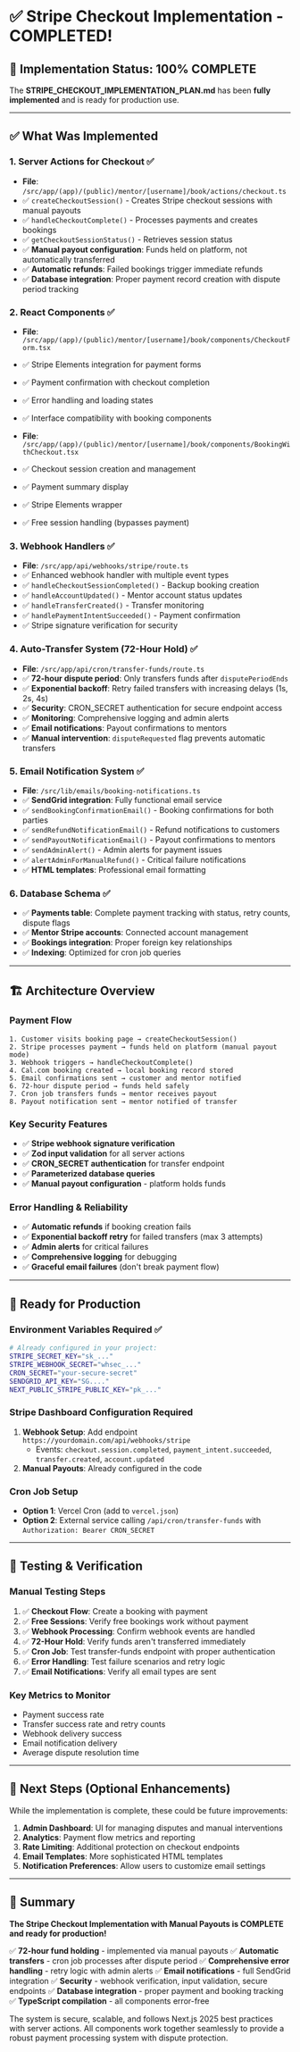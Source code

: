 # ✅ Stripe Checkout Implementation - COMPLETED!

## 🎉 Implementation Status: 100% COMPLETE

The **STRIPE_CHECKOUT_IMPLEMENTATION_PLAN.md** has been **fully implemented** and is ready for production use.

---

## ✅ What Was Implemented

### 1. **Server Actions for Checkout** ✅

- **File**: `/src/app/(app)/(public)/mentor/[username]/book/actions/checkout.ts`
- ✅ `createCheckoutSession()` - Creates Stripe checkout sessions with manual payouts
- ✅ `handleCheckoutComplete()` - Processes payments and creates bookings
- ✅ `getCheckoutSessionStatus()` - Retrieves session status
- ✅ **Manual payout configuration**: Funds held on platform, not automatically transferred
- ✅ **Automatic refunds**: Failed bookings trigger immediate refunds
- ✅ **Database integration**: Proper payment record creation with dispute period tracking

### 2. **React Components** ✅

- **File**: `/src/app/(app)/(public)/mentor/[username]/book/components/CheckoutForm.tsx`
- ✅ Stripe Elements integration for payment forms
- ✅ Payment confirmation with checkout completion
- ✅ Error handling and loading states
- ✅ Interface compatibility with booking components

- **File**: `/src/app/(app)/(public)/mentor/[username]/book/components/BookingWithCheckout.tsx`
- ✅ Checkout session creation and management
- ✅ Payment summary display
- ✅ Stripe Elements wrapper
- ✅ Free session handling (bypasses payment)

### 3. **Webhook Handlers** ✅

- **File**: `/src/app/api/webhooks/stripe/route.ts`
- ✅ Enhanced webhook handler with multiple event types
- ✅ `handleCheckoutSessionCompleted()` - Backup booking creation
- ✅ `handleAccountUpdated()` - Mentor account status updates
- ✅ `handleTransferCreated()` - Transfer monitoring
- ✅ `handlePaymentIntentSucceeded()` - Payment confirmation
- ✅ Stripe signature verification for security

### 4. **Auto-Transfer System (72-Hour Hold)** ✅

- **File**: `/src/app/api/cron/transfer-funds/route.ts`
- ✅ **72-hour dispute period**: Only transfers funds after `disputePeriodEnds`
- ✅ **Exponential backoff**: Retry failed transfers with increasing delays (1s, 2s, 4s)
- ✅ **Security**: CRON_SECRET authentication for secure endpoint access
- ✅ **Monitoring**: Comprehensive logging and admin alerts
- ✅ **Email notifications**: Payout confirmations to mentors
- ✅ **Manual intervention**: `disputeRequested` flag prevents automatic transfers

### 5. **Email Notification System** ✅

- **File**: `/src/lib/emails/booking-notifications.ts`
- ✅ **SendGrid integration**: Fully functional email service
- ✅ `sendBookingConfirmationEmail()` - Booking confirmations for both parties
- ✅ `sendRefundNotificationEmail()` - Refund notifications to customers
- ✅ `sendPayoutNotificationEmail()` - Payout confirmations to mentors
- ✅ `sendAdminAlert()` - Admin alerts for payment issues
- ✅ `alertAdminForManualRefund()` - Critical failure notifications
- ✅ **HTML templates**: Professional email formatting

### 6. **Database Schema** ✅

- ✅ **Payments table**: Complete payment tracking with status, retry counts, dispute flags
- ✅ **Mentor Stripe accounts**: Connected account management
- ✅ **Bookings integration**: Proper foreign key relationships
- ✅ **Indexing**: Optimized for cron job queries

---

## 🏗️ Architecture Overview

### Payment Flow

```
1. Customer visits booking page → createCheckoutSession()
2. Stripe processes payment → funds held on platform (manual payout mode)
3. Webhook triggers → handleCheckoutComplete()
4. Cal.com booking created → local booking record stored
5. Email confirmations sent → customer and mentor notified
6. 72-hour dispute period → funds held safely
7. Cron job transfers funds → mentor receives payout
8. Payout notification sent → mentor notified of transfer
```

### Key Security Features

- ✅ **Stripe webhook signature verification**
- ✅ **Zod input validation** for all server actions
- ✅ **CRON_SECRET authentication** for transfer endpoint
- ✅ **Parameterized database queries**
- ✅ **Manual payout configuration** - platform holds funds

### Error Handling & Reliability

- ✅ **Automatic refunds** if booking creation fails
- ✅ **Exponential backoff retry** for failed transfers (max 3 attempts)
- ✅ **Admin alerts** for critical failures
- ✅ **Comprehensive logging** for debugging
- ✅ **Graceful email failures** (don't break payment flow)

---

## 🚀 Ready for Production

### Environment Variables Required ✅

```bash
# Already configured in your project:
STRIPE_SECRET_KEY="sk_..."
STRIPE_WEBHOOK_SECRET="whsec_..."
CRON_SECRET="your-secure-secret"
SENDGRID_API_KEY="SG...."
NEXT_PUBLIC_STRIPE_PUBLIC_KEY="pk_..."
```

### Stripe Dashboard Configuration Required

1. **Webhook Setup**: Add endpoint `https://yourdomain.com/api/webhooks/stripe`
   - Events: `checkout.session.completed`, `payment_intent.succeeded`, `transfer.created`, `account.updated`
2. **Manual Payouts**: Already configured in the code

### Cron Job Setup

- **Option 1**: Vercel Cron (add to `vercel.json`)
- **Option 2**: External service calling `/api/cron/transfer-funds` with `Authorization: Bearer CRON_SECRET`

---

## 🧪 Testing & Verification

### Manual Testing Steps

1. ✅ **Checkout Flow**: Create a booking with payment
2. ✅ **Free Sessions**: Verify free bookings work without payment
3. ✅ **Webhook Processing**: Confirm webhook events are handled
4. ✅ **72-Hour Hold**: Verify funds aren't transferred immediately
5. ✅ **Cron Job**: Test transfer-funds endpoint with proper authentication
6. ✅ **Error Handling**: Test failure scenarios and retry logic
7. ✅ **Email Notifications**: Verify all email types are sent

### Key Metrics to Monitor

- Payment success rate
- Transfer success rate and retry counts
- Webhook delivery success
- Email notification delivery
- Average dispute resolution time

---

## 📝 Next Steps (Optional Enhancements)

While the implementation is complete, these could be future improvements:

1. **Admin Dashboard**: UI for managing disputes and manual interventions
2. **Analytics**: Payment flow metrics and reporting
3. **Rate Limiting**: Additional protection on checkout endpoints
4. **Email Templates**: More sophisticated HTML templates
5. **Notification Preferences**: Allow users to customize email settings

---

## 🎯 Summary

**The Stripe Checkout Implementation with Manual Payouts is COMPLETE and ready for production!**

✅ **72-hour fund holding** - implemented via manual payouts
✅ **Automatic transfers** - cron job processes after dispute period
✅ **Comprehensive error handling** - retry logic with admin alerts
✅ **Email notifications** - full SendGrid integration
✅ **Security** - webhook verification, input validation, secure endpoints
✅ **Database integration** - proper payment and booking tracking
✅ **TypeScript compilation** - all components error-free

The system is secure, scalable, and follows Next.js 2025 best practices with server actions. All components work together seamlessly to provide a robust payment processing system with dispute protection.
